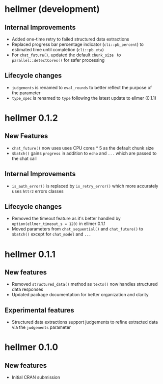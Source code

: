 # hellmer (development)

## Internal Improvements
* Added one-time retry to failed structured data extractions
* Replaced progress bar percentage indicator (`cli::pb_percent`) to estimated time until completion (`cli::pb_eta`)
* For `chat_future()`, updated the default `chunk_size ` to `parallel::detectCores()` for safer processing 

## Lifecycle changes
* `judgements` is renamed to `eval_rounds` to better reflect the purpose of the parameter
* `type_spec` is renamed to `type` following the latest update to ellmer (0.1.1)

# hellmer 0.1.2

## New Features
* `chat_future()` now uses uses CPU cores * 5 as the default chunk size
* `$batch()` gains `progress` in addition to  `echo` and `...` which are passed to the chat call

## Internal Improvements
* `is_auth_error()` is replaced by `is_retry_error()` which more accurately uses `httr2` errors classes

## Lifecycle changes
* Removed the timeout feature as it's better handled by `option(ellmer_timeout_s = 120)` in ellmer 0.1.1
* Moved parameters from `chat_sequential()` and `chat_future()` to `$batch()` except for `chat_model` and `...`

# hellmer 0.1.1

## New features
* Removed `structured_data()` method as `texts()` now handles structured data responses
* Updated package documentation for better organization and clarity

## Experimental features
* Structured data extractions support judgements to refine extracted data via the `judgements` parameter

# hellmer 0.1.0

## New features
* Initial CRAN submission

